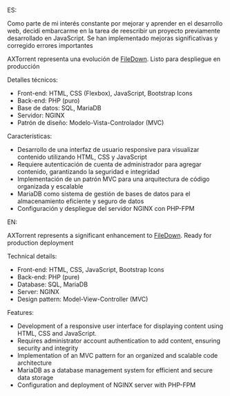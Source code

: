 ES:

Como parte de mi interés constante por mejorar y aprender en el desarrollo web, decidí embarcarme en la tarea de reescribir un proyecto previamente desarrollado en JavaScript. Se han implementado mejoras significativas y corregido errores importantes

AXTorrent representa una evolución de [FileDown](https://github.com/ruben2k1/FileDown). Listo para despliegue en producción

Detalles técnicos:

* Front-end: HTML, CSS (Flexbox), JavaScript, Bootstrap Icons
* Back-end: PHP (puro)
* Base de datos: SQL, MariaDB
* Servidor: NGINX
* Patrón de diseño: Modelo-Vista-Controlador (MVC)

Características:

* Desarrollo de una interfaz de usuario responsive para visualizar contenido utilizando HTML, CSS y JavaScript
* Requiere autenticación de cuenta de administrador para agregar contenido, garantizando la seguridad e integridad
* Implementación de un patrón MVC para una arquitectura de código organizada y escalable
* MariaDB como sistema de gestión de bases de datos para el almacenamiento eficiente y seguro de datos
* Configuración y despliegue del servidor NGINX con PHP-FPM

EN:

AXTorrent represents a significant enhancement to [FileDown](https://github.com/ruben2k1/FileDown). Ready for production deployment

Technical details:

* Front-end: HTML, CSS, JavaScript, Bootstrap Icons
* Back-end: PHP (pure)
* Database: SQL, MariaDB
* Server: NGINX
* Design pattern: Model-View-Controller (MVC)

Features:

* Development of a responsive user interface for displaying content using HTML, CSS and JavaScript.
* Requires administrator account authentication to add content, ensuring security and integrity
* Implementation of an MVC pattern for an organized and scalable code architecture
* MariaDB as a database management system for efficient and secure data storage
* Configuration and deployment of NGINX server with PHP-FPM
